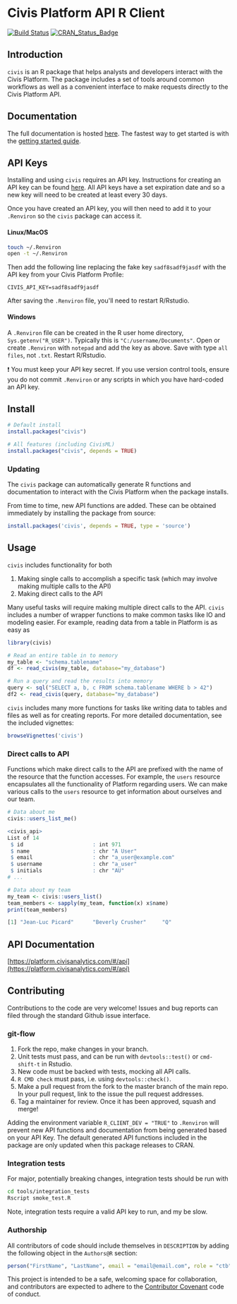 Civis Platform API R Client
================
[![Build Status](https://api.travis-ci.com/civisanalytics/civis-r.svg?branch=master)](https://app.travis-ci.com/github/civisanalytics/civis-r/)
[![CRAN_Status_Badge](http://www.r-pkg.org/badges/version/civis)](https://cran.r-project.org/package=civis)

## Introduction

`civis` is an R package that helps analysts and developers interact with
the Civis Platform. The package includes a set of tools around common
workflows as well as a convenient interface to make requests directly to
the Civis Platform API.


## Documentation

The full documentation is hosted [here](https://civisanalytics.github.io/civis-r/). The fastest way to get started is with the [getting started guide](https://civisanalytics.github.io/civis-r/articles/quick_start.html).

## API Keys

Installing and using `civis` requires an API key.  Instructions
for creating an API key can be found [here](https://support.civisanalytics.com/hc/en-us/articles/216341583-Generating-an-API-Key).
All API keys have a set expiration date and so a new key will need to be
created at least every 30 days.

Once you have created an API key, you will then need to add it to your
`.Renviron` so the `civis` package can access it.

#### Linux/MacOS

```bash
touch ~/.Renviron
open -t ~/.Renviron
```

Then add the following line replacing the fake key `sadf8sadf9jasdf` with the API key from your Civis Platform Profile:

```
CIVIS_API_KEY=sadf8sadf9jasdf
```
After saving the `.Renviron` file, you'll need to restart R/Rstudio.

#### Windows

A `.Renviron` file can be created in the R user home directory, `Sys.getenv("R_USER")`. Typically this is `"C:/username/Documents"`. Open or create `.Renviron` with `notepad` and add the key as above. Save with type `all files`, not `.txt`. Restart R/Rstudio.

:heavy_exclamation_mark: You must keep your API key secret. If you use version
control tools, ensure you do not commit `.Renviron` or any scripts in which
you have hard-coded an API key.


## Install

```r
# Default install
install.packages("civis")

# All features (including CivisML)
install.packages("civis", depends = TRUE)
```

### Updating

The `civis` package can automatically generate R functions and documentation to interact with the Civis Platform when the package installs.

From time to time, new API functions are added. These can be obtained immediately by installing the package from source:

```r
install.packages('civis', depends = TRUE, type = 'source')
```

## Usage

`civis` includes functionality for both

1. Making single calls to accomplish a specific task (which may involve
making multiple calls to the API)
2. Making direct calls to the API

Many useful tasks will require making multiple direct calls to the API.
`civis` includes a number of wrapper functions to make common tasks like IO
and modeling easier. For example, reading data from a table in
Platform is as easy as

```r
library(civis)

# Read an entire table in to memory
my_table <- "schema.tablename"
df <- read_civis(my_table, database="my_database")

# Run a query and read the results into memory
query <- sql("SELECT a, b, c FROM schema.tablename WHERE b > 42")
df2 <- read_civis(query, database="my_database")
```

`civis` includes many more functions for tasks like writing data to tables
and files as well as for creating reports. For more detailed documentation,
see the included vignettes:

```r
browseVignettes('civis')
```

### Direct calls to API

Functions which make direct calls to the API are prefixed with the name of the
resource that the function accesses.  For example, the `users` resource
encapsulates all the functionality of Platform regarding users.  We can make
various calls to the `users` resource to get information about ourselves and our
team.

```r
# Data about me
civis::users_list_me()

<civis_api>
List of 14
 $ id                      : int 971
 $ name                    : chr "A User"
 $ email                   : chr "a_user@example.com"
 $ username                : chr "a_user"
 $ initials                : chr "AU"
# ...
```

```r
# Data about my team
my_team <- civis::users_list()
team_members <- sapply(my_team, function(x) x$name)
print(team_members)

[1] "Jean-Luc Picard"      "Beverly Crusher"     "Q"
```

## API Documentation

[https://platform.civisanalytics.com/#/api](https://platform.civisanalytics.com/#/api)


## Contributing

Contributions to the code are very welcome! Issues and bug reports can filed through the standard Github issue interface.

### git-flow

1. Fork the repo, make changes in your branch.
2. Unit tests must pass, and can be run with `devtools::test()` or `cmd-shift-t` in Rstudio.
3. New code must be backed with tests, mocking all API calls.
4. `R CMD check` must pass, i.e. using `devtools::check()`.
5. Make a pull request from the fork to the master branch of the main repo. In your pull request, link to the issue the pull request addresses.
6. Tag a maintainer for review. Once it has been approved, squash and merge!

Adding the environment variable `R_CLIENT_DEV = "TRUE"` to `.Renviron` will prevent new API functions and documentation from being generated based on your API Key. The default generated API functions included in the package are only updated when this package releases to CRAN.

### Integration tests

For major, potentially breaking changes, integration tests should be run with
```bash
cd tools/integration_tests
Rscript smoke_test.R
```
Note, integration tests require a valid API key to run, and my be slow.


### Authorship

All contributors of code should include themselves in `DESCRIPTION` by adding
the following object in the `Authors@R` section:

```r
person("FirstName", "LastName", email = "email@email.com", role = "ctb")
```

This project is intended to be a safe, welcoming space for collaboration, and
contributors are expected to adhere to the [Contributor Covenant](https://www.contributor-covenant.org/) code of conduct.
